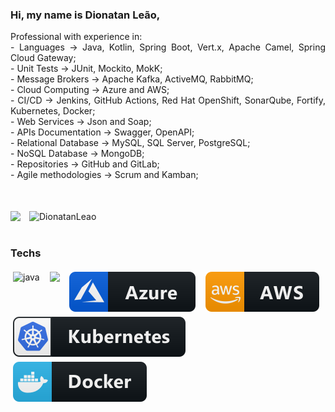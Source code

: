 <h3>Hi, my name is Dionatan Leão,</h3>

<p align="justify">Professional with experience in:
<br>- Languages ​​→ Java, Kotlin, Spring Boot, Vert.x, Apache Camel, Spring Cloud Gateway;
<br>- Unit Tests → JUnit, Mockito, MokK;
<br>- Message Brokers → Apache Kafka, ActiveMQ, RabbitMQ;
<br>- Cloud Computing → Azure and AWS;
<br>- CI/CD → Jenkins, GitHub Actions, Red Hat OpenShift, SonarQube, Fortify, Kubernetes, Docker;
<br>- Web Services → Json and Soap;
<br>- APIs Documentation → Swagger, OpenAPI;
<br>- Relational Database → MySQL, SQL Server, PostgreSQL;
<br>- NoSQL Database → MongoDB; <br>- Repositories → GitHub and GitLab;
<br>- Agile methodologies → Scrum and Kamban;</p>
<br/>
<br/>  
<div>
  <img src="https://github-readme-stats.vercel.app/api?username=DionatanLeao&show_icons=true&title_color=00a6c0&icon_color=00a6c0&text_color=9f9f9f&bg_color=151515" height="165" align="center"/>&ensp;&ensp;<img src="https://github-readme-stats.vercel.app/api/top-langs/?username=DionatanLeao&&langs_count=8&layout=compact&text_color=00a6c0&title_color=00a6c0&bg_color=151515&icon_color=00a6c0" alt="DionatanLeao" height="165" align="center"/>
</div>
<br/>
<h3>Techs</h3>
<div>
  <img src="https://github.com/Quadrified/Quadrified/blob/master/assets/svg/dev/languages/java.svg" alt="java" style="vertical-align:top; margin:4px">&nbsp;
  <img src="https://github.com/Quadrified/Quadrified/blob/master/assets/svg/dev/frameworks/%20angular.svg" style="vertical-align:top; margin:4px">&nbsp;
  <img src="https://github.com/MikeCodesDotNET/ColoredBadges/blob/master/svg/dev/services/azure.svg" alt="azure" style="vertical-align:top; margin:4px">&nbsp;
  <img src="https://github.com/MikeCodesDotNET/ColoredBadges/blob/master/svg/dev/services/aws.svg" alt="aws" style="vertical-align:top; margin:4px">&nbsp;
  <img src="https://github.com/MikeCodesDotNET/ColoredBadges/blob/master/svg/dev/services/kubernetes.svg" alt="kubernetes" style="vertical-align:top; margin:4px">&nbsp;
  <img src="https://github.com/MikeCodesDotNET/ColoredBadges/blob/master/svg/dev/tools/docker.svg" alt="docker" style="vertical-align:top; margin:4px">&nbsp;
  <!--img src="https://github.com/Quadrified/Quadrified/blob/master/assets/svg/dev/frameworks/react.svg" style="vertical-align:top; margin:4px"-->
</div>
